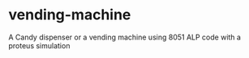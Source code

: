# vending-machine
A Candy dispenser or a vending machine using 8051 ALP code with a proteus simulation
